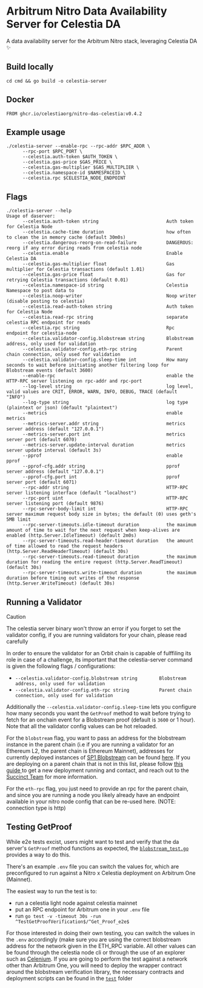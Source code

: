 # Arbitrum Nitro Data Availability Server for Celestia DA

A data availability server for the Arbitrum Nitro stack, leveraging Celestia DA ✨

## Build locally

`cd cmd && go build -o celestia-server`

## Docker

`FROM ghcr.io/celestiaorg/nitro-das-celestia:v0.4.2`


## Example usage

```
./celestia-server --enable-rpc --rpc-addr $RPC_ADDR \
      --rpc-port $RPC_PORT \
      --celestia.auth-token $AUTH_TOKEN \
      --celestia.gas-price $GAS_PRICE \
      --celestia.gas-multiplier $GAS_MULTIPLIER \
      --celestia.namespace-id $NAMESPACEID \
      --celestia.rpc $CELESTIA_NODE_ENDPOINT 
```

## Flags

```
./celestia-server --help
Usage of daserver:
      --celestia.auth-token string                         Auth token for Celestia Node
      --celestia.cache-time duration                       how often to clean the in memory cache (default 30m0s)
      --celestia.dangerous-reorg-on-read-failure           DANGEROUS: reorg if any error during reads from celestia node
      --celestia.enable                                    Enable Celestia DA
      --celestia.gas-multiplier float                      Gas multiplier for Celestia transactions (default 1.01)
      --celestia.gas-price float                           Gas for retrying Celestia transactions (default 0.01)
      --celestia.namespace-id string                       Celestia Namespace to post data to
      --celestia.noop-writer                               Noop writer (disable posting to celestia)
      --celestia.read-auth-token string                    Auth token for Celestia Node
      --celestia.read-rpc string                           separate celestia RPC endpoint for reads
      --celestia.rpc string                                Rpc endpoint for celestia-node
      --celestia.validator-config.blobstream string        Blobstream address, only used for validation
      --celestia.validator-config.eth-rpc string           Parent chain connection, only used for validation
      --celestia.validator-config.sleep-time int           How many seconds to wait before initiating another filtering loop for Blobstream events (default 3600)
      --enable-rpc                                         enable the HTTP-RPC server listening on rpc-addr and rpc-port
      --log-level string                                   log level, valid values are CRIT, ERROR, WARN, INFO, DEBUG, TRACE (default "INFO")
      --log-type string                                    log type (plaintext or json) (default "plaintext")
      --metrics                                            enable metrics
      --metrics-server.addr string                         metrics server address (default "127.0.0.1")
      --metrics-server.port int                            metrics server port (default 6070)
      --metrics-server.update-interval duration            metrics server update interval (default 3s)
      --pprof                                              enable pprof
      --pprof-cfg.addr string                              pprof server address (default "127.0.0.1")
      --pprof-cfg.port int                                 pprof server port (default 6071)
      --rpc-addr string                                    HTTP-RPC server listening interface (default "localhost")
      --rpc-port uint                                      HTTP-RPC server listening port (default 9876)
      --rpc-server-body-limit int                          HTTP-RPC server maximum request body size in bytes; the default (0) uses geth's 5MB limit
      --rpc-server-timeouts.idle-timeout duration          the maximum amount of time to wait for the next request when keep-alives are enabled (http.Server.IdleTimeout) (default 2m0s)
      --rpc-server-timeouts.read-header-timeout duration   the amount of time allowed to read the request headers (http.Server.ReadHeaderTimeout) (default 30s)
      --rpc-server-timeouts.read-timeout duration          the maximum duration for reading the entire request (http.Server.ReadTimeout) (default 30s)
      --rpc-server-timeouts.write-timeout duration         the maximum duration before timing out writes of the response (http.Server.WriteTimeout) (default 30s)
```

## Running a Validator
>[!CAUTION]
> The celestia server binary won't throw an error if you forget to set the validator config, if you are running validators for your chain, please read carefully

In order to ensure the validator for an Orbit chain is capable of fulffiling its role in case of a challenge, its important that the celestia-server command is given the following flags / configurations:
- `--celestia.validator-config.blobstream string        Blobstream address, only used for validation`
- `--celestia.validator-config.eth-rpc string           Parent chain connection, only used for validation`

Additionally the `--celestia.validator-config.sleep-time` lets you configure how many seconds you want the `GetProof` method to wait before trying to fetch for an onchain event for a Blobstream proof (default is `3600` or 1 hour). Note that all the validator config values can be hot reloaded.

For the `blobstream` flag, you want to pass an address for the blobstream instance in the parent chain (i.e if you are running a validator for an Ethereum L2, the parent chain is Ethereum Mainnet), addresses for currently deployed instances of [SP1 Blobstream](https://docs.celestia.org/how-to-guides/blobstream#what-is-sp1-blobstream) can be found [here](https://docs.celestia.org/how-to-guides/blobstream#deployed-contracts). If you are deploying on a parent chain that is not in this list, please follow [this guide ](https://docs.celestia.org/how-to-guides/sp1-blobstream-deploy) to get a new deployment running and contact, and reach out to the [Succinct Team](https://linktr.ee/succinctlabs) for more information.

For the `eth-rpc` flag, you just need to provide an rpc for the parent chain, and since you are running a node you likely already have an endpoint available in your nitro node config that can be re-used here. (NOTE: connection type is http)

## Testing GetProof

While e2e tests excist, users might want to test and verify that the da server's `GetProof` method functions as expected, the [`blobstream_test.go`](https://github.com/celestiaorg/nitro-das-celestia/blob/main/das/blobstream_test.go) provides a way to do this.

There's an example `.env` file you can switch the values for, which are preconfigured to run against a Nitro x Celestia deployment on Arbitrum One (Mainnet).

The easiest way to run the test is to:

- run a celestia light node against celestia mainnet
- put an RPC endpoint for Arbitrum one in your `.env` file
- run `go test -v -timeout 30s -run ^TestGetProofVerification$/^Get_Proof_e2e$`

For those interested in doing their own testing, you can switch the values in the `.env` accordingly (make sure you are using the correct blobstream address for the network given in the ETH_RPC variable. All other values can be found through the celestia node cli or through the use of an explorer such as [Celenium](https://celenium.io/). If you are going to perform the test against a network other than Arbitrum One, you will need to deploy the wrapper contract around the blobstream verification library, the necessary contracts and deployment scripts can be found in the [`test`](https://github.com/celestiaorg/nitro-das-celestia/tree/main/test) folder

